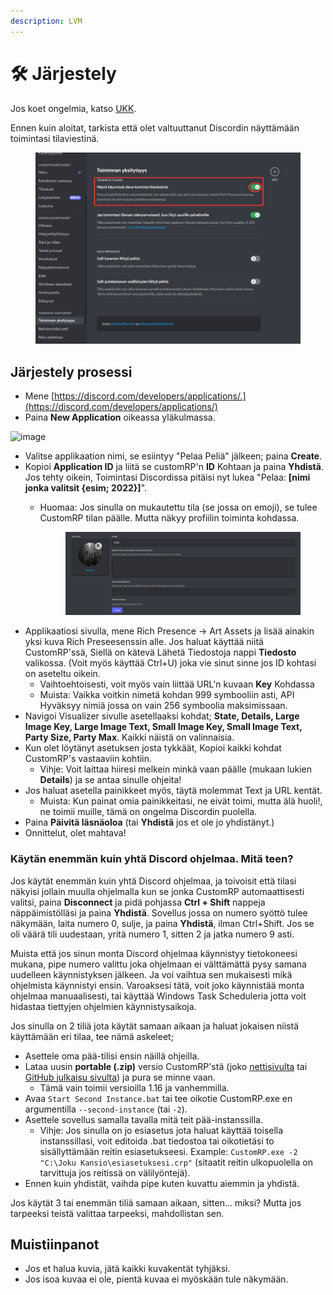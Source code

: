```yaml
---
description: LVM
---
```


# 🛠 Järjestely

Jos koet ongelmia, katso [UKK](faq.md#questions).

Ennen kuin aloitat, tarkista että olet valtuuttanut Discordin näyttämään toimintasi tilaviestinä.

<figure><img src=".gitbook/assets/image (2).png" alt=""><figcaption></figcaption></figure>

## Järjestely prosessi

* Mene [https://discord.com/developers/applications/.](https://discord.com/developers/applications/)
* Paina **New Application** oikeassa yläkulmassa.

![image](https://user-images.githubusercontent.com/2225711/161050202-c796103d-6712-401e-be96-3f3712512375.png)

* Valitse applikaation nimi, se esiintyy "Pelaa Peliä" jälkeen; paina **Create**.
* Kopioi **Application ID** ja liitä se customRP'n **ID** Kohtaan ja paina **Yhdistä**. Jos tehty oikein, Toimintasi Discordissa pitäisi nyt lukea "Pelaa: **\[nimi jonka valitsit {esim; 2022}]**".
  *   Huomaa: Jos sinulla on mukautettu tila (se jossa on emoji), se tulee CustomRP tilan päälle. Mutta näkyy profiilin toiminta kohdassa.

      <figure><img src=".gitbook/assets/image (4).png" alt=""><figcaption></figcaption></figure>
* Applikaatiosi sivulla, mene Rich Presence -> Art Assets ja lisää ainakin yksi kuva Rich Preseesenssin alle. Jos haluat käyttää niitä CustomRP'ssä, Siellä on kätevä Lähetä Tiedostoja nappi **Tiedosto** valikossa. (Voit myös käyttää Ctrl+U) joka vie sinut sinne jos ID kohtasi on aseteltu oikein.
  * Vaihtoehtoisesti, voit myös vain liittää URL'n kuvaan **Key** Kohdassa
  * Muista: Vaikka voitkin nimetä kohdan 999 symbooliin asti, API Hyväksyy nimiä jossa on vain 256 symboolia maksimissaan.
* Navigoi Visualizer sivulle asetellaaksi kohdat; **State, Details, Large Image Key, Large Image Text, Small Image Key, Small Image Text, Party Size, Party Max**. Kaikki näistä on valinnaisia.
* Kun olet löytänyt asetuksen josta tykkäät, Kopioi kaikki kohdat CustomRP's vastaaviin kohtiin.
  * Vihje: Voit laittaa hiiresi melkein minkä vaan päälle (mukaan lukien **Details**) ja se antaa sinulle ohjeita!
* Jos haluat asetella painikkeet myös, täytä molemmat Text ja URL kentät.
  * Muista: Kun painat omia painikkeitasi, ne eivät toimi, mutta älä huoli!, ne toimii muille, tämä on ongelma Discordin puolella.
* Paina **Päivitä läsnäoloa** (tai **Yhdistä** jos et ole jo yhdistänyt.)
* Onnittelut, olet mahtava!

### Käytän enemmän kuin yhtä Discord ohjelmaa. Mitä teen?

Jos käytät enemmän kuin yhtä Discord ohjelmaa, ja toivoisit että tilasi näkyisi jollain muulla ohjelmalla kun se jonka CustomRP automaattisesti valitsi, paina **Disconnect** ja pidä pohjassa **Ctrl + Shift** nappeja näppäimistölläsi ja paina **Yhdistä**. Sovellus jossa on numero syöttö tulee näkymään, laita numero 0, sulje, ja paina **Yhdistä**, ilman Ctrl+Shift. Jos se oli väärä tili uudestaan, yritä numero 1, sitten 2 ja jatka numero 9 asti.

Muista että jos sinun monta Discord ohjelmaa käynnistyy tietokoneesi mukana, pipe numero valittu joka ohjelmaan ei välttämättä pysy samana uudelleen käynnistyksen jälkeen. Ja voi vaihtua sen mukaisesti mikä ohjelmista käynnistyi ensin. Varoaksesi tätä, voit joko käynnistää monta ohjelmaa manuaalisesti, tai käyttää Windows Task Scheduleria jotta voit hidastaa tiettyjen ohjelmien käynnistysaikoja.

Jos sinulla on 2 tiliä jota käytät samaan aikaan ja haluat jokaisen niistä käyttämään eri tilaa, tee nämä askeleet;

* Asettele oma pää-tilisi ensin näillä ohjeilla.
* Lataa uusin **portable (.zip)** versio CustomRP'stä (joko  [nettisivulta](https://www.customrp.xyz) tai [GitHub julkaisu sivulta](https://github.com/maximmax42/Discord-CustomRP/releases/latest)) ja pura se minne vaan.
  * Tämä vain toimii versioilla 1.16 ja vanhemmilla.
* Avaa `Start Second Instance.bat` tai tee oikotie CustomRP.exe en argumentilla `--second-instance` (tai `-2`).
* Asettele sovellus samalla tavalla mitä teit pää-instanssilla.
  * Vihje: Jos sinulla on jo esiasetus jota haluat käyttää toisella instanssillasi, voit editoida .bat tiedostoa tai oikotietäsi to sisällyttämään reitin esiasetukseesi. Example: `CustomRP.exe -2 "C:\Joku Kansio\esiasetuksesi.crp"` (sitaatit reitin ulkopuolella on tarvittuja jos reitissä on välilyöntejä).
* Ennen kuin yhdistät, vaihda pipe kuten kuvattu aiemmin ja yhdistä.

Jos käytät 3 tai enemmän tiliä samaan aikaan, sitten... miksi? Mutta jos tarpeeksi teistä valittaa tarpeeksi, mahdollistan sen.

## Muistiinpanot

* Jos et halua kuvia, jätä kaikki kuvakentät tyhjäksi.
* Jos isoa kuvaa ei ole, pientä kuvaa ei myöskään tule näkymään.
